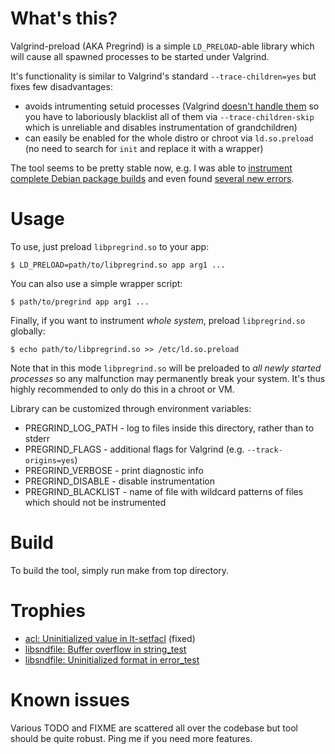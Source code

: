 # What's this?

Valgrind-preload (AKA Pregrind) is a simple `LD_PRELOAD`-able library
which will cause all spawned processes to be started under Valgrind.

It's functionality is similar to Valgrind's standard `--trace-children=yes`
but fixes few disadvantages:
* avoids intrumenting setuid processes (Valgrind
  [doesn't handle them](http://stackoverflow.com/questions/1701752/how-do-i-run-valgrind-to-a-process-which-has-super-user-bit-on)
  so you have to laboriously blacklist all of them via `--trace-children-skip`
  which is unreliable and disables instrumentation of grandchildren)
* can easily be enabled for the whole distro or chroot via `ld.so.preload`
  (no need to search for `init` and replace it with a wrapper)

The tool seems to be pretty stable now, e.g. I was able to
[instrument complete Debian package builds](https://github.com/yugr/debian_pkg_test/tree/master/examples/valgrind-preload)
and even found [several new errors](https://github.com/yugr/valgrind-preload#trophies).

# Usage

To use, just preload `libpregrind.so` to your app:

    $ LD_PRELOAD=path/to/libpregrind.so app arg1 ...

You can also use a simple wrapper script:

    $ path/to/pregrind app arg1 ...

Finally, if you want to instrument _whole system_, preload `libpregrind.so`
globally:

    $ echo path/to/libpregrind.so >> /etc/ld.so.preload

Note that in this mode `libpregrind.so` will be preloaded to
_all newly started processes_ so any malfunction may permanently break your
system. It's thus highly recommended to only do this in a chroot or VM.

Library can be customized through environment variables:
* PREGRIND\_LOG\_PATH - log to files inside this directory, rather than to stderr
* PREGRIND\_FLAGS - additional flags for Valgrind (e.g. `--track-origins=yes`)
* PREGRIND\_VERBOSE - print diagnostic info
* PREGRIND\_DISABLE - disable instrumentation
* PREGRIND\_BLACKLIST - name of file with wildcard patterns of files
  which should not be instrumented

# Build

To build the tool, simply run make from top directory.

# Trophies

* [acl: Uninitialized value in lt-setfacl](http://savannah.nongnu.org/bugs/index.php?50566) (fixed)
* [libsndfile: Buffer overflow in string\_test](https://github.com/erikd/libsndfile/issues/208)
* [libsndfile: Uninitialized format in error\_test](https://github.com/erikd/libsndfile/issues/209)

# Known issues

Various TODO and FIXME are scattered all over the codebase
but tool should be quite robust. Ping me if you need more features.
